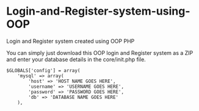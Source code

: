 Login-and-Register-system-using-OOP
===================================

Login and Register system created using OOP PHP

You can simply just download this OOP login and Register system as a ZIP and enter your database details in the core/init.php file. 

```
$GLOBALS['config'] = array(
	'mysql' => array(
		'host' => 'HOST NAME GOES HERE',
		'username' => 'USERNAME GOES HERE',
		'password' => 'PASSWORD GOES HERE',
		'db' => 'DATABASE NAME GOES HERE'
	),
```
